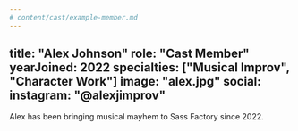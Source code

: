 ```yaml
---
# content/cast/example-member.md
---
```

title: "Alex Johnson"
role: "Cast Member"
yearJoined: 2022
specialties: ["Musical Improv", "Character Work"]
image: "alex.jpg"
social:
  instagram: "@alexjimprov"
---

Alex has been bringing musical mayhem to Sass Factory since 2022.
